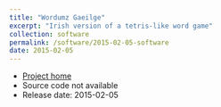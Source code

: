 ```yaml
---
title: "Wordumz Gaeilge"
excerpt: "Irish version of a tetris-like word game"
collection: software
permalink: /software/2015-02-05-software
date: 2015-02-05
---
```


* [Project home](https://www.facebook.com/wordumz/)
* Source code not available
* Release date: 2015-02-05
